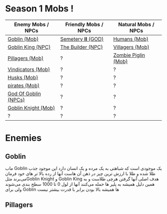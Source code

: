# Season 1 Mobs !

Enemy Mobs / NPCs                   | Friendly Mobs / NPCs          | Natural Mobs / NPCs                 |
----------------------------------- | ----------------------------- | ----------------------------------- |
[Goblin (Mob)](#goblin)             | [Semetery 𝐈𝐈 (GOD)](#semetery) | [Humans (Mob)](#humans)             |
[Goblin King (NPC)](#goblinking)    | [The Builder (NPC)](#builder) | [Villagers (Mob)](#villagers)       |
[Pillagers (Mob)](#pillagers)       | ?                             | [Zombie Piglin (Mob)](#zombiepiglin)|
[Vindicators (Mob)](#vindicators)   | ?                             | ?                                   |
[Husks (Mob)](#husks)               | ?                             | ?                                   |
[pirates (Mob)](#pirates)           | ?                             | ?                                   |
[God Of Goblin (NPCs)](#godofgoblin)| ?                             | ?                                   |
[Goblin Knight (Mob)](#goblinknight)| ?                             | ?                                   |
?                                   | ?                             | ?                                   |


# Enemies
## Goblin
ماب Goblin یک موجودی است که شباهتی به یک مرده و یک انسان دارد این موجود جذب طلا شده و طلا با ارزش ترین چیز در ذهن آن هاست آنها از رده بالا تر های خود فرمان می‌برند مثلGoblin Knight و Goblin King هدف اصلی آنها گرفتن هرچی طلاست و به همین دلیل همیشه به پلیر ها حمله می‌کنند آنها از لول 0 تا 1000 سطح بندی می‌شوند ولی برای Goblin ها همیشه بالا بودن برابر با قدرت بیشتر نیست

## Pillagers

